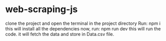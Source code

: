 # web-scraping-js
clone the project and open the terminal in the project directory
Run: npm i 
this will install all the dependencies
now, run: npm run dev
this will run the code.
it will fetch the data and store in Data.csv file.
